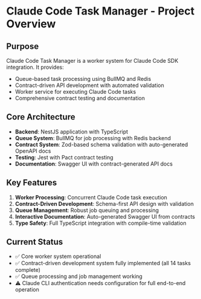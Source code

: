 # Claude Code Task Manager - Project Overview

## Purpose
Claude Code Task Manager is a worker system for Claude Code SDK integration. It provides:
- Queue-based task processing using BullMQ and Redis
- Contract-driven API development with automated validation
- Worker service for executing Claude Code tasks
- Comprehensive contract testing and documentation

## Core Architecture
- **Backend**: NestJS application with TypeScript
- **Queue System**: BullMQ for job processing with Redis backend
- **Contract System**: Zod-based schema validation with auto-generated OpenAPI docs
- **Testing**: Jest with Pact contract testing
- **Documentation**: Swagger UI with contract-generated API docs

## Key Features
1. **Worker Processing**: Concurrent Claude Code task execution
2. **Contract-Driven Development**: Schema-first API design with validation
3. **Queue Management**: Robust job queuing and processing
4. **Interactive Documentation**: Auto-generated Swagger UI from contracts
5. **Type Safety**: Full TypeScript integration with compile-time validation

## Current Status
- ✅ Core worker system operational
- ✅ Contract-driven development system fully implemented (all 14 tasks complete)
- ✅ Queue processing and job management working
- ⚠️ Claude CLI authentication needs configuration for full end-to-end operation